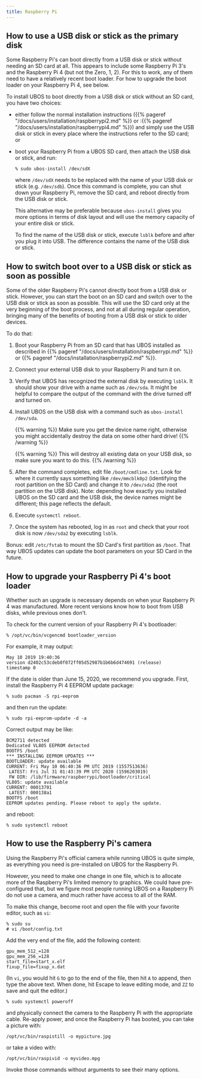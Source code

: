 ```yaml
---
title: Raspberry Pi
---
```


## How to use a USB disk or stick as the primary disk

Some Raspberry Pi's can boot directly from a USB disk or stick without needing an SD card
at all. This appears to include some Raspberry Pi 3's and the Raspberry Pi 4 (but not
the Zero, 1, 2). For this to work, any of them need to have a relatively recent boot loader.
For how to upgrade the boot loader on your Raspberry Pi 4, see below.

To install UBOS to boot directly from a USB disk or stick without an SD card, you have two choices:

* either follow the normal installation instructions
  ({{% pageref "/docs/users/installation/raspberrypi2.md" %}} or
  :{{% pageref "/docs/users/installation/raspberrypi4.md" %}}) and simply
  use the USB disk or stick in every place where the instructions refer to the SD card; or

* boot your Raspberry Pi from a UBOS SD card, then attach the USB disk or stick, and
  run:

  ```
  % sudo ubos-install /dev/sdX
  ```

  where ``/dev/sdX`` needs to be replaced with the name of your
  USB disk or stick (e.g. ``/dev/sdb``). Once this command is complete, you can shut
  down your Raspberry Pi, remove the SD card, and reboot directly from the USB disk or
  stick.

  This alternative may be preferable because ``ubos-install`` gives you more options
  in terms of disk layout and will use the memory capacity of your entire disk or stick.

  To find the name of the USB disk or stick, execute ``lsblk`` before and after you
  plug it into USB. The difference contains the name of the USB disk or stick.

## How to switch boot over to a USB disk or stick as soon as possible

Some of the older Raspberry Pi's cannot directly boot from a USB disk or stick. However,
you can start the boot on an SD card and switch over to the USB disk or stick as soon
as possible. This will use the SD card only at the very beginning of the boot process,
and not at all during regular operation, bringing many of the benefits of booting from
a USB disk or stick to older devices.

To do that:

1. Boot your Raspberry Pi from an SD card that has UBOS installed as described
   in {{% pageref "/docs/users/installation/raspberrypi.md" %}} or
   {{% pageref "/docs/installation/raspberrypi2.md" %}}.

1. Connect your external USB disk to your Raspberry Pi and turn it on.

1. Verify that UBOS has recognized the external disk by executing ``lsblk``. It should show
   your drive with a name such as ``/dev/sda``. It might be helpful to compare the output of
   the command with the drive turned off and turned on.

1. Install UBOS on the USB disk with a command such as ``ubos-install /dev/sda``.

   {{% warning %}}
   Make sure you get the device name right, otherwise you might accidentally
   destroy the data on some other hard drive!
   {{% /warning %}}

   {{% warning %}}
   This will destroy all existing data on your
   USB disk, so make sure you want to do this.
   {{% /warning %}}

1. After the command completes, edit file ``/boot/cmdline.txt``. Look for where it currently
   says something like ``/dev/mmcblk0p2`` (identifying the root partition on the SD Card) and
   change it to ``/dev/sda2`` (the root partition on the USB disk). Note: depending how
   exactly you installed UBOS on the SD card and the USB disk, the device names might be
   different; this page reflects the default.

1. Execute ``systemctl reboot``.

1. Once the system has rebooted, log in as ``root`` and check that your root disk is now
   ``/dev/sda2`` by executing ``lsblk``.

Bonus: edit ``/etc/fstab`` to mount the SD Card's first partition as ``/boot``. That way UBOS
updates can update the boot parameters on your SD Card in the future.

## How to upgrade your Raspberry Pi 4's boot loader

Whether such an upgrade is necessary depends on when your Raspberry Pi 4 was
manufactured. More recent versions know how to boot from USB disks,
while previous ones don't.

To check for the current version of your Raspberry Pi 4's bootloader:

```
% /opt/vc/bin/vcgencmd bootloader_version
```

For example, it may output:

```
May 10 2019 19:40:36
version d2402c53cdeb0f072ff05d52987b1b6b6d474691 (release)
timestamp 0
```

If the date is older than June 15, 2020, we recommend you upgrade. First, install
the Raspberry Pi 4 EEPROM update package:

```
% sudo pacman -S rpi-eeprom
```

and then run the update:

```
% sudo rpi-eeprom-update -d -a
```

Correct output may be like:

```
BCM2711 detected
Dedicated VL805 EEPROM detected
BOOTFS /boot
*** INSTALLING EEPROM UPDATES ***
BOOTLOADER: update available
CURRENT: Fri May 10 06:40:36 PM UTC 2019 (1557513636)
 LATEST: Fri Jul 31 01:43:39 PM UTC 2020 (1596203019)
 FW DIR: /lib/firmware/raspberrypi/bootloader/critical
VL805: update available
CURRENT: 00013701
 LATEST: 000138a1
BOOTFS /boot
EEPROM updates pending. Please reboot to apply the update.
```

and reboot:

```
% sudo systemctl reboot
```

## How to use the Raspberry Pi's camera

Using the Raspberry Pi's official camera while running UBOS is quite simple, as everything
you need is pre-installed on UBOS for the Raspberry Pi.

However, you need to make one change in one file, which is to allocate more of the
Raspberry Pi's limited memory to graphics. We could have pre-configured that, but we figure
most people running UBOS on a Raspberry Pi do not use a camera, and much rather have access
to all of the RAM.

To make this change, become root and open the file with your favorite editor, such as
``vi``:

```
% sudo su
# vi /boot/config.txt
```

Add the very end of the file, add the following content:

```
gpu_mem_512_=128
gpu_mem_256_=128
start_file=start_x.elf
fixup_file=fixup_x.dat
```

(In ``vi``, you would hit ``G`` to go to the end of the file, then hit ``A`` to append,
then type the above text. When done, hit Escape to leave editing mode, and ``ZZ`` to save
and quit the editor.)

```
% sudo systemctl poweroff
```

and physically connect the camera to the Raspberry Pi with the appropriate cable. Re-apply
power, and once the Raspberry Pi has booted, you can take a picture with:

```
/opt/vc/bin/raspistill -o mypicture.jpg
```

or take a video with:

```
/opt/vc/bin/raspivid -o myvideo.mpg
```

Invoke those commands without arguments to see their many options.
